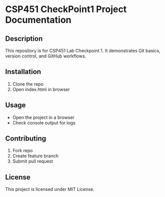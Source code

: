# CSP451 CheckPoint1 Project Documentation
## Description
This repository is for CSP451 Lab Checkpoint 1. It demonstrates Git basics, version control, and GitHub workflows.
## Installation
1. Clone the repo  
2. Open index.html in browser
## Usage
- Open the project in a browser  
- Check console output for logs
## Contributing
1. Fork repo  
2. Create feature branch  
3. Submit pull request
## License
This project is licensed under MIT License.
